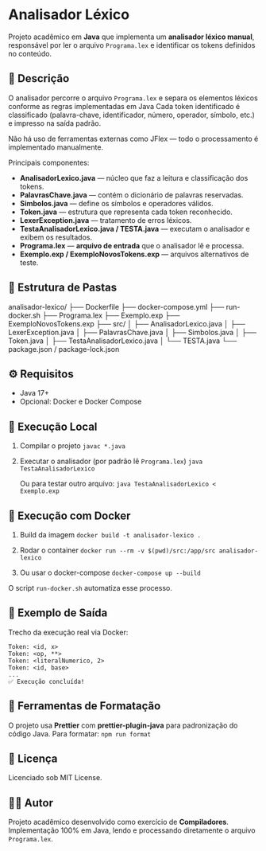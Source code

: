# Analisador Léxico

Projeto acadêmico em **Java** que implementa um **analisador léxico manual**, responsável por ler o arquivo `Programa.lex` e identificar os tokens definidos no conteúdo.

## 📘 Descrição

O analisador percorre o arquivo `Programa.lex` e separa os elementos léxicos conforme as regras implementadas em Java
Cada token identificado é classificado (palavra-chave, identificador, número, operador, símbolo, etc.) e impresso na saída padrão.

Não há uso de ferramentas externas como JFlex — todo o processamento é implementado manualmente.

Principais componentes:

- **AnalisadorLexico.java** — núcleo que faz a leitura e classificação dos tokens.
- **PalavrasChave.java** — contém o dicionário de palavras reservadas.
- **Simbolos.java** — define os símbolos e operadores válidos.
- **Token.java** — estrutura que representa cada token reconhecido.
- **LexerException.java** — tratamento de erros léxicos.
- **TestaAnalisadorLexico.java / TESTA.java** — executam o analisador e exibem os resultados.
- **Programa.lex** — **arquivo de entrada** que o analisador lê e processa.
- **Exemplo.exp / ExemploNovosTokens.exp** — arquivos alternativos de teste.

## 🧩 Estrutura de Pastas

analisador-lexico/
├── Dockerfile
├── docker-compose.yml
├── run-docker.sh
├── Programa.lex
├── Exemplo.exp
├── ExemploNovosTokens.exp
├── src/
│ ├── AnalisadorLexico.java
│ ├── LexerException.java
│ ├── PalavrasChave.java
│ ├── Simbolos.java
│ ├── Token.java
│ ├── TestaAnalisadorLexico.java
│ └── TESTA.java
└── package.json / package-lock.json

## ⚙️ Requisitos

- Java 17+
- Opcional: Docker e Docker Compose

## 🚀 Execução Local

1. Compilar o projeto
   `javac *.java`

2. Executar o analisador (por padrão lê `Programa.lex`)
   `java TestaAnalisadorLexico`

   Ou para testar outro arquivo:
   `java TestaAnalisadorLexico < Exemplo.exp`

## 🐳 Execução com Docker

1. Build da imagem
   `docker build -t analisador-lexico .`

2. Rodar o container
   `docker run --rm -v $(pwd)/src:/app/src analisador-lexico`

3. Ou usar o docker-compose
   `docker-compose up --build`

O script `run-docker.sh` automatiza esse processo.

## 🧠 Exemplo de Saída

Trecho da execução real via Docker:

```
Token: <id, x>
Token: <op, **>
Token: <literalNumerico, 2>
Token: <id, base>
...
✅ Execução concluída!
```

## 🧰 Ferramentas de Formatação

O projeto usa **Prettier** com **prettier-plugin-java** para padronização do código Java.
Para formatar:
`npm run format`

## 🧱 Licença

Licenciado sob MIT License.

## 👨‍💻 Autor

Projeto acadêmico desenvolvido como exercício de **Compiladores**.
Implementação 100% em Java, lendo e processando diretamente o arquivo `Programa.lex`.
